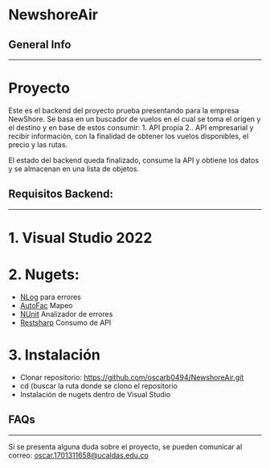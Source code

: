 # NewshoreAir

## General Info
***

# Proyecto

Este es el backend del proyecto prueba presentando para la empresa NewShore. Se basa en un buscador de vuelos en el cual se toma el origen y el destino y en base de estos consumir: 1. API propia 2.. API empresarial y recibir información, con la finalidad de obtener los vuelos disponibles, el precio y las rutas.

El estado del backend queda finalizado, consume la API y obtiene los datos y se almacenan en una lista de objetos.

## Requisitos Backend: 
***

# 1. Visual Studio 2022
 
# 2. Nugets:  
 
* [NLog](https://www.nuget.org/packages/NLog/Log) para errores
* [AutoFac](https://www.nuget.org/packages/Autofac/) Mapeo
* [NUnit](https://nunit.org/) Analizador de errores
* [Restsharp](https://www.nuget.org/packages/RestSharp) Consumo de API  

# 3. Instalación

- Clonar repositorio: https://github.com/oscarb0494/NewshoreAir.git
- cd (buscar la ruta donde se clono el repositorio
- Instalación de nugets dentro de Visual Studio 

## FAQs
***

Si se presenta alguna duda sobre el proyecto, se pueden comunicar al correo: oscar.1701311658@ucaldas.edu.co
  
